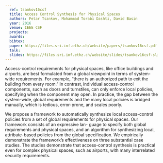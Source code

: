 ```yaml
---
  ref: tsankov16csf
  title: Access Control Synthesis for Physical Spaces
  authors: Petar Tsankov, Mohammad Torabi Dashti, David Basin
  year: 2016
  venue: IEEE CSF
  projects: 
  awards:
  bibtex:
  paper: https://files.sri.inf.ethz.ch/website/papers/tsankov16csf.pdf
  talk: 
  slides: https://files.sri.inf.ethz.ch/website/slides/tsankov16csf-slides.pdf
---
```


Access-control requirements for physical spaces, like office buildings and airports, are best formulated from a global viewpoint in terms of system-wide requirements. For example, “there is an authorized path to exit the building from every room.” In contrast, individual access-control components, such as doors and turnstiles, can only enforce local policies, specifying when the component may open. In practice, the gap between the system-wide, global requirements and the many local policies is bridged manually, which is tedious, error-prone, and scales poorly.

We propose a framework to automatically synthesize local access-control policies from a set of global requirements for physical spaces. Our framework consists of an expressive lan- guage to specify both global requirements and physical spaces, and an algorithm for synthesizing local, attribute-based policies from the global specification. We empirically demonstrate the framework’s effectiveness on three substantial case studies. The studies demonstrate that access-control synthesis is practical even for complex physical spaces, such as airports, with many interrelated security requirements.
